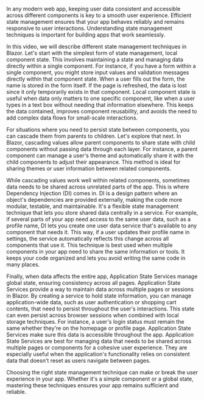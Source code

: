 In any modern web app, keeping user data consistent and accessible across different components is key to a smooth user experience. Efficient state management ensures that your app behaves reliably and remains responsive to user interactions. Understanding state management techniques is important for building apps that work seamlessly.

In this video, we will describe different state management techniques in Blazor. Let's start with the simplest form of state management, local component state. This involves maintaining a state and managing data directly within a single component. For instance, if you have a form within a single component, you might store input values and validation messages directly within that component state. When a user fills out the form, the name is stored in the form itself. If the page is refreshed, the data is lost since it only temporarily exists in that component. Local component state is useful when data only matters to one specific component, like when a user types in a text box without needing that information elsewhere. This keeps the data contained, improves component reusability, and avoids the need to add complex data flows for small-scale interactions.

For situations where you need to persist state between components, you can cascade them from parents to children. Let's explore that next. In Blazor, cascading values allow parent components to share state with child components without passing data through each layer. For instance, a parent component can manage a user's theme and automatically share it with the child components to adjust their appearance. This method is ideal for sharing themes or user information between related components.

While cascading values work well within related components, sometimes data needs to be shared across unrelated parts of the app. This is where Dependency Injection (DI) comes in. DI is a design pattern where an object's dependencies are provided externally, making the code more modular, testable, and maintainable. It's a flexible state management technique that lets you store shared data centrally in a service. For example, if several parts of your app need access to the same user data, such as a profile name, DI lets you create one user data service that's available to any component that needs it. This way, if a user updates their profile name in settings, the service automatically reflects this change across all components that use it. This technique is best used when multiple components in your app need to share the same information or tools. It keeps your code organized and lets you avoid writing the same code in many places.

Finally, when data affects the entire app, Application State Services manage global state, ensuring consistency across all pages. Application State Services provide a way to maintain data across multiple pages or sessions in Blazor. By creating a service to hold state information, you can manage application-wide data, such as user authentication or shopping cart contents, that need to persist throughout the user's interactions. This state can even persist across browser sessions when combined with local storage techniques. For instance, a user's login status must remain the same whether they're on the homepage or profile page. Application State Services make sure this data is accessible throughout the app. Application State Services are best for managing data that needs to be shared across multiple pages or components for a cohesive user experience. They are especially useful when the application's functionality relies on consistent data that doesn't reset as users navigate between pages.

Choosing the right state management technique can make or break the user experience in your app. Whether it's a simple component or a global state, mastering these techniques ensures your app remains sufficient and reliable.